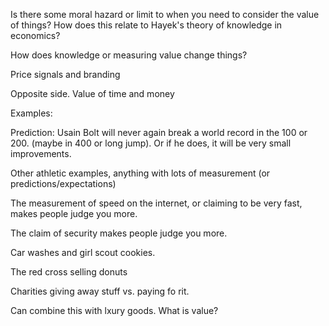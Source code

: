 











Is there some moral hazard or limit to when you need to consider the value of things?  How does this relate to Hayek's theory of knowledge in economics?

How does knowledge or measuring value change things?

Price signals and branding

Opposite side.  Value of time and money

Examples:

Prediction: Usain Bolt will never again break a world record in the 100 or 200.  (maybe in 400 or long jump).  Or if he does, it will be very small improvements.

Other athletic examples, anything with lots of measurement (or predictions/expectations)

The measurement of speed on the internet, or claiming to be very fast, makes people judge you more.

The claim of security makes people judge you more.

Car washes and girl scout cookies.  

The red cross selling donuts

Charities giving away stuff vs. paying fo rit.

Can combine this with lxury goods.  What is value?